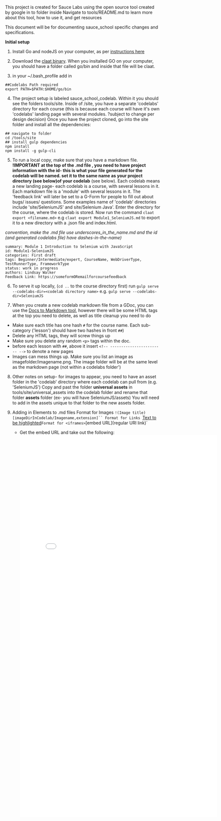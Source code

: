 This project is created for Sauce Labs using the open source tool created by google in to folder inside
Navigate to tools/README.md to learn more about this tool, how to use it, and get resources

This document will be for documenting sauce_school specific changes and specifications.

**Initial setup**
1. Install Go and nodeJS on your computer, as per [instructions here](https://medium.com/@zarinlo/publish-technical-tutorials-in-google-codelab-format-b07ef76972cd)

2. Download the [claat binary](https://medium.com/@zarinlo/publish-technical-tutorials-in-google-codelab-format-b07ef76972cd). When you insitalled GO on your computer, you should have a folder called go/bin and inside that file will be claat.

3. in your ~/.bash_profile add in

```
##Codelabs Path required
export PATH=$PATH:$HOME/go/bin
```

4. The project setup is labeled sauce_school_codelab. Within it you should see the folders tools/site. Inside of /site, you have a separate 'codelabs' directory for each course (this is because each course will have it's own 'codelabs' landing page with several modules. ?subject to change per design decision)
Once you have the project cloned, go into the site folder and install all the dependencies:

```
## navigate to folder
cd /tools/site
## install gulp dependencies
npm install
npm install -g gulp-cli
```

5. To run a local copy, make sure that you have a markdown file. **!IMPORTANT at the top of the .md file , you need to have project information with the id- this is what your file generated for the codelab will be named. set it to the same name as your project directory (see below)of your codelab** (see below). Each codelab means a new landing page- each codelab is a course, with several lessons in it. Each markdown file is a 'module' with several lessons in it. The 'feedback link' will later be set to a G-Form for people to fill out about bugs/ issues/ questions.
 Some examples name of 'codelab' directories include 'site/SeleniumJS' and site/Selenium Java'. Enter the directory for the course, where the codelab is stored. Now run the command `claat export <filename.md>` e.g `claat export Module1_SeleniumJS.md` to export it to a new directory with a .json file and index.html.

 *convention, make the .md file use underscores_in_the_name.md and the id (and generated codelabs file) have dashes-in-the-name)*

```
summary: Module 1 Introduction to Selenium with JavaScript
id: Module1-SeleniumJS
categories: First draft
tags: Beginner/Intermediate/expert, CourseName, WebDriverType, TestRunnerType, FrameworkType
status: work in progress
authors: Lindsay Walker
Feedback Link: https://someformORemailforcoursefeedback
```

6. To serve it up locally, (`cd ..` to the course directory first) run `gulp serve --codelabs-dir=<codelab directory name>` e.g. `gulp serve --codelabs-dir=SeleniumJS`

7. When you create a new codelab markdown file from a GDoc, you can use the [Docs to Markdown tool](https://gsuite.google.com/marketplace/app/docs_to_markdown/700168918607), however there will be some HTML tags at the top you need to delete, as well as title cleanup you need to do
 - Make sure each title has one hash `#` for the course name. Each sub-category ('lesson') should have two hashes in front `##`)
 - Delete any HTML tags, they will screw things up
 - Make sure you delete any random `<p>` tags within the doc.
 - before each lesson with `##`, above it insert `<!-- ------------------------ -->` to denote a new pages
 - Images can mess things up. Make sure you list an image as  imagefolder/imagename.png. The image folder will be at the same level as the markdown page (not within a codelabs folder')

 8. Other notes on setup- for images to appear, you need to have an asset folder in the 'codelab' directory where each codelab can pull from (e.g. 'SeleniumJS') Copy and past the folder **universal assets** in tools/site/universal_assets into the codelab folder and rename that folder **assets** folder (ex- you will have SeleniumJS/assets) You will need to add in the assets unique to that folder to the new assets folder.

 9. Adding in Elements to .md files
    Format for Images `!(Image title)[imageDirInCodelab/Imagename,extension]``
    Format for Links `[Text to be highlighted](URL)`
    Format for <iframes> `[embed URL](regular URl link)`
    - Get the embed URL and take out the following: <iframe src="**https://docs.google.com/forms/d/e/1FAIpQLSfF6_0V7jEE9JYF4vWDUsHTuYYHnQbaEsMGtfeTcr8arxZgzg/viewform?embedded=true**" width="640" height="1240" frameborder="0" marginheight="0" marginwidth="0">Loading…</iframe>
